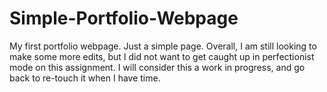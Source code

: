 # Simple-Portfolio-Webpage
My first portfolio webpage. Just a simple page.
Overall, I am still looking to make some more edits, but I did not want to get caught up in perfectionist mode on this assignment. I will consider this a work in progress, and go back to re-touch it when I have time.
